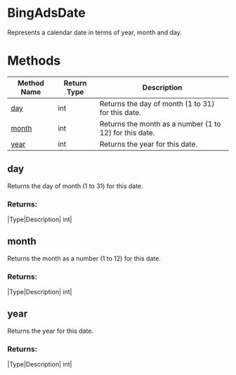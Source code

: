 # BingAdsDate
Represents a calendar date in terms of year, month and day.

# Methods
|Method Name|Return Type|Description|
|-|-|-
[day](#day)|int|Returns the day of month (1 to 31) for this date.<br />
[month](#month)|int|Returns the month as a number (1 to 12) for this date.<br />
[year](#year)|int|Returns the year for this date.<br />

## <a name="day"></a>day
Returns the day of month (1 to 31) for this date.

### Returns:
|Type|Description|
int|

## <a name="month"></a>month
Returns the month as a number (1 to 12) for this date.

### Returns:
|Type|Description|
int|

## <a name="year"></a>year
Returns the year for this date.

### Returns:
|Type|Description|
int|

